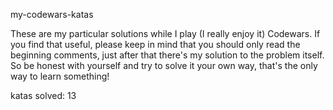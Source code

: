my-codewars-katas

These are my particular solutions while I play (I really enjoy it) Codewars.
If you find that useful, please keep in mind that you should only read the beginning comments, just after that there's my solution to the problem itself. So be honest with yourself and try to solve it your own way, that's the only way to learn something!

katas solved: 13